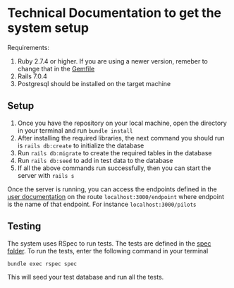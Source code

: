 # Technical Documentation to get the system setup

Requirements: 
1. Ruby 2.7.4 or higher. If you are using a newer version, remeber to change that in the [Gemfile](./Gemfile)
2. Rails 7.0.4
3. Postgresql should be installed on the target machine

## Setup
1. Once you have the repository on your local machine, open the directory in your terminal and run `bundle install`
2. After installing the required libraries, the next command you should run is `rails db:create` to initialize the database
3. Run `rails db:migrate` to create the required tables in the database
4. Run `rails db:seed` to add in test data to the database
5. If all the above commands run successfully, then you can start the server with `rails s`

Once the server is running, you can access the endpoints defined in the [user documentation](./User%20Documentation.md) on the route `localhost:3000/endpoint` where endpoint is the name of that endpoint. For instance `localhost:3000/pilots`

## Testing
The system uses RSpec to run tests. The tests are defined in the [spec folder](./spec). 
To run the tests, enter the following command in your terminal
```
bundle exec rspec spec
```
This will seed your test database and run all the tests.
